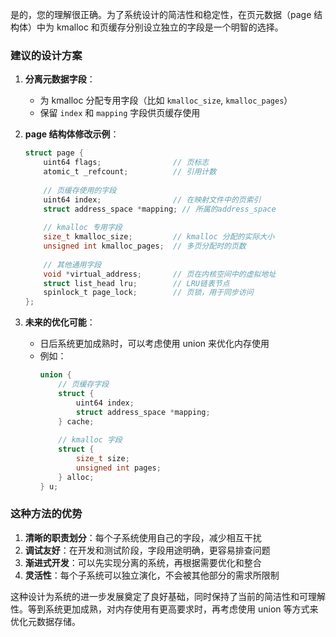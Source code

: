 是的，您的理解很正确。为了系统设计的简洁性和稳定性，在页元数据（page 结构体）中为 kmalloc 和页缓存分别设立独立的字段是一个明智的选择。

### 建议的设计方案

1. **分离元数据字段**：
   - 为 kmalloc 分配专用字段（比如 `kmalloc_size`, `kmalloc_pages`）
   - 保留 `index` 和 `mapping` 字段供页缓存使用

2. **page 结构体修改示例**：
   ```c
   struct page {
       uint64 flags;                // 页标志
       atomic_t _refcount;          // 引用计数
       
       // 页缓存使用的字段
       uint64 index;                // 在映射文件中的页索引 
       struct address_space *mapping; // 所属的address_space
       
       // kmalloc 专用字段
       size_t kmalloc_size;         // kmalloc 分配的实际大小
       unsigned int kmalloc_pages;  // 多页分配时的页数
       
       // 其他通用字段
       void *virtual_address;       // 页在内核空间中的虚拟地址
       struct list_head lru;        // LRU链表节点
       spinlock_t page_lock;        // 页锁，用于同步访问
   };
   ```

3. **未来的优化可能**：
   - 日后系统更加成熟时，可以考虑使用 union 来优化内存使用
   - 例如：
     ```c
     union {
         // 页缓存字段
         struct {
             uint64 index;
             struct address_space *mapping;
         } cache;
         
         // kmalloc 字段
         struct {
             size_t size;
             unsigned int pages;
         } alloc;
     } u;
     ```

### 这种方法的优势

1. **清晰的职责划分**：每个子系统使用自己的字段，减少相互干扰
2. **调试友好**：在开发和测试阶段，字段用途明确，更容易排查问题
3. **渐进式开发**：可以先实现分离的系统，再根据需要优化和整合
4. **灵活性**：每个子系统可以独立演化，不会被其他部分的需求所限制

这种设计为系统的进一步发展奠定了良好基础，同时保持了当前的简洁性和可理解性。等到系统更加成熟，对内存使用有更高要求时，再考虑使用 union 等方式来优化元数据存储。